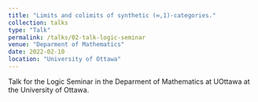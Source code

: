 ```yaml
---
title: "Limits and colimits of synthetic (∞,1)-categories."
collection: talks
type: "Talk"
permalink: /talks/02-talk-logic-seminar
venue: "Deparment of Mathematics"
date: 2022-02-10
location: "University of Ottawa"
---
```


Talk for the Logic Seminar in the Deparment of Mathematics at UOttawa at the University of Ottawa.
